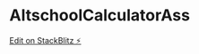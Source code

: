 # AltschoolCalculatorAss

[Edit on StackBlitz ⚡️](https://stackblitz.com/edit/stackblitz-starters-f59pui)